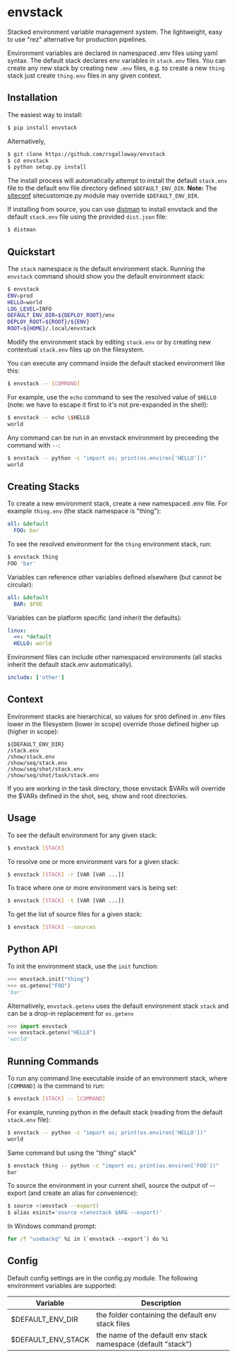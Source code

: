 envstack
========

Stacked environment variable management system. The lightweight, easy to use
"rez" alternative for production pipelines.

Environment variables are declared in namespaced .env files using yaml syntax.
The default stack declares env variables in `stack.env` files. You can create any
new stack by creating new `.env` files, e.g. to create a new `thing` stack just
create `thing.env` files in any given context.

## Installation

The easiest way to install:

```bash
$ pip install envstack
```

Alternatively,

```bash
$ git clone https://github.com/rsgalloway/envstack
$ cd envstack
$ python setup.py install
```

The install process will automatically attempt to install the default `stack.env` file to the
default env file directory defined `$DEFAULT_ENV_DIR`. **Note:** The [siteconf](https://github.com/rsgalloway/siteconf) sitecustomize.py module may override `$DEFAULT_ENV_DIR`.

If installing from source, you can use [distman](https://github.com/rsgalloway/distman) to
install envstack and the default `stack.env` file using the provided `dist.json` file:

```bash
$ distman
```

## Quickstart

The `stack` namespace is the default environment stack. Running the `envstack` command
should show you the default environment stack:

```bash
$ envstack
ENV=prod
HELLO=world
LOG_LEVEL=INFO
DEFAULT_ENV_DIR=${DEPLOY_ROOT}/env
DEPLOY_ROOT=${ROOT}/${ENV}
ROOT=${HOME}/.local/envstack
```

Modify the environment stack by editing `stack.env` or by creating new contextual
`stack.env` files up on the filesystem.

You can execute any command inside the default stacked environment like this:

```bash
$ envstack -- [COMMAND]
```

For example, use the `echo` command to see the resolved value of `$HELLO` (note: we
have to escape it first to it's not pre-expanded in the shell):

```bash 
$ envstack -- echo \$HELLO
world
```

Any command can be run in an envstack environment by preceeding the command
with `--`:

```bash
$ envstack -- python -c "import os; print(os.environ['HELLO'])"
world
```

## Creating Stacks

To create a new environment stack, create a new namespaced .env file.
For example `thing.env` (the stack namespace is "thing"):

```yaml
all: &default
  FOO: bar
```

To see the resolved environment for the `thing` environment stack, run:

```bash
$ envstack thing
FOO 'bar'
```

Variables can reference other variables defined elsewhere (but cannot be circular):

```yaml
all: &default
  BAR: $FOO
```

Variables can be platform specific (and inherit the defaults):

```yaml
linux:
  <<: *default
  HELLO: world
```

Environment files can include other namespaced environments (all stacks inherit the default stack.env automatically).

```yaml
include: ['other']
```

## Context

Environment stacks are hierarchical, so values for `$FOO` defined in .env files lower
in the filesystem (lower in scope) override those defined higher up (higher in scope):

```
${DEFAULT_ENV_DIR}
/stack.env
/show/stack.env
/show/seq/stack.env
/show/seq/shot/stack.env
/show/seq/shot/task/stack.env
```

If you are working in the task directory, those envstack $VARs will override the
$VARs defined in the shot, seq, show and root directories.


## Usage

To see the default environment for any given stack:

```bash
$ envstack [STACK]
```

To resolve one or more environment vars for a given stack:

```bash
$ envstack [STACK] -r [VAR [VAR ...]]
```

To trace where one or more environment vars is being set:

```bash
$ envstack [STACK] -t [VAR [VAR ...]]
```

To get the list of source files for a given stack:

```bash
$ envstack [STACK] --sources
```

## Python API

To init the environment stack, use the `init` function:

```python
>>> envstack.init("thing")
>>> os.getenv("FOO")
'bar'
```

Alternatively, `envstack.getenv` uses the default environment stack `stack` and can be
a drop-in replacement for `os.getenv` 

```python
>>> import envstack
>>> envstack.getenv("HELLO")
'world'
```

## Running Commands

To run any command line executable inside of an environment stack, where `[COMMAND]`
is the command to run:

```bash
$ envstack [STACK] -- [COMMAND]
```

For example, running python in the default stack (reading from the default `stack.env` file):

```bash
$ envstack -- python -c "import os; print(os.environ['HELLO'])"
world
```

Same command but using the "thing" stack"

```bash
$ envstack thing -- python -c "import os; print(os.environ['FOO'])"
bar
```

To source the environment in your current shell, source the output of --export (and create
an alias for convenience):

```bash
$ source <(envstack --export)
$ alias esinit='source <(envstack $ARG --export)'
```

In Windows command prompt:

```cmd
for /f "usebackq" %i in (`envstack --export`) do %i
```

## Config

Default config settings are in the config.py module. The following environment variables are supported:

| Variable            | Description |
|---------------------|-------------|
| $DEFAULT_ENV_DIR    | the folder containing the default env stack files |
| $DEFAULT_ENV_STACK  | the name of the default env stack namespace (default "stack") |
